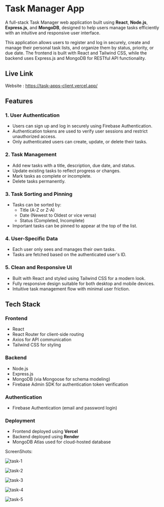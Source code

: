 # Task Manager App

A full-stack Task Manager web application built using **React**, **Node.js**, **Express.js**, and **MongoDB**, designed to help users manage tasks efficiently with an intuitive and responsive user interface.

This application allows users to register and log in securely, create and manage their personal task lists, and organize them by status, priority, or due date. The frontend is built with React and Tailwind CSS, while the backend uses Express.js and MongoDB for RESTful API functionality.

## Live Link

Website : https://task-apps-client.vercel.app/

## Features

### 1. User Authentication
- Users can sign up and log in securely using Firebase Authentication.
- Authentication tokens are used to verify user sessions and restrict unauthorized access.
- Only authenticated users can create, update, or delete their tasks.

### 2. Task Management
- Add new tasks with a title, description, due date, and status.
- Update existing tasks to reflect progress or changes.
- Mark tasks as complete or incomplete.
- Delete tasks permanently.

### 3. Task Sorting and Pinning
- Tasks can be sorted by:
  - Title (A-Z or Z-A)
  - Date (Newest to Oldest or vice versa)
  - Status (Completed, Incomplete)
- Important tasks can be pinned to appear at the top of the list.

### 4. User-Specific Data
- Each user only sees and manages their own tasks.
- Tasks are fetched based on the authenticated user's ID.

### 5. Clean and Responsive UI
- Built with React and styled using Tailwind CSS for a modern look.
- Fully responsive design suitable for both desktop and mobile devices.
- Intuitive task management flow with minimal user friction.

## Tech Stack

### Frontend
- React
- React Router for client-side routing
- Axios for API communication
- Tailwind CSS for styling

### Backend
- Node.js
- Express.js
- MongoDB (via Mongoose for schema modeling)
- Firebase Admin SDK for authentication token verification

### Authentication
- Firebase Authentication (email and password login)

### Deployment
- Frontend deployed using **Vercel**
- Backend deployed using **Render**
- MongoDB Atlas used for cloud-hosted database

ScreenShots:


![task-1](https://github.com/user-attachments/assets/095da58c-6a6e-4d64-86d5-f653e821cda2)

![task-2](https://github.com/user-attachments/assets/9f770ca7-e313-44c1-a8e5-322336a69217)

![task-3](https://github.com/user-attachments/assets/6093eccc-8e05-4593-8bb4-8a28c97e6dec)

![task-4](https://github.com/user-attachments/assets/737ed6bd-ddf6-4fbb-8a77-e6808c1e63f5)

![task-5](https://github.com/user-attachments/assets/61ebaaf2-7b71-4b33-ae6e-e55c312de4c4)
